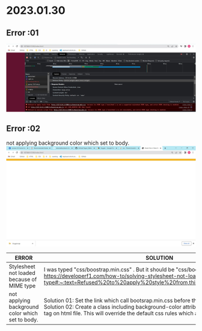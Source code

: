 # 2023.01.30

## Error :01

![ERROR 01](20230130-E1.jpg)

## Error :02

not applying background color which set to body.
![ERROR 02](20230130-E2.jpg)

| ERROR                                            | SOLUTION                                                                                                                                                                                                                                                                                          |
| ------------------------------------------------ | ------------------------------------------------------------------------------------------------------------------------------------------------------------------------------------------------------------------------------------------------------------------------------------------------- |
| Stylesheet not loaded because of MIME type       | I was typed "css/boostrap.min.css" . But it should be "css/bootstrap.min/css"for more detail : https://developerf1.com/how-to/solving-stylesheet-not-loaded-because-of-mime-type#:~:text=Refused%20to%20apply%20style%20from,this%20is%20not%20a%20node.                                          |
| not applying background color which set to body. | Solution 01: Set the link which call bootsrap.min.css before the link which call style.css file.\ Solution 02: Create a class including background-color attribute and call it inside the `<body>` tag on html file. This will override the default css rules which applied by bootstrap.min.css. |
